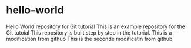 # hello-world
Hello World repository for Git tutorial
This is an example repository for the Git tutoial
This repository is built step by step in the tutorial.
This is a modification from github 
This is the seconde modificatin from github

